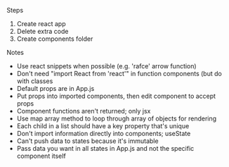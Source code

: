 Steps
1. Create react app
2. Delete extra code
3. Create components folder

Notes
- Use react snippets when possible (e.g. 'rafce' arrow function)
- Don't need "import React from 'react'" in function components (but do with classes
- Default props are in App.js
- Put props into imported components, then edit component to accept  props
- Component functions aren't returned; only jsx
- Use map array method to loop through array of objects for rendering
- Each child in a list should have a key property that's unique
- Don't import information directly into components; useState
- Can't push data to states because it's immutable
- Pass data you want in all states in App.js and not the specific component itself